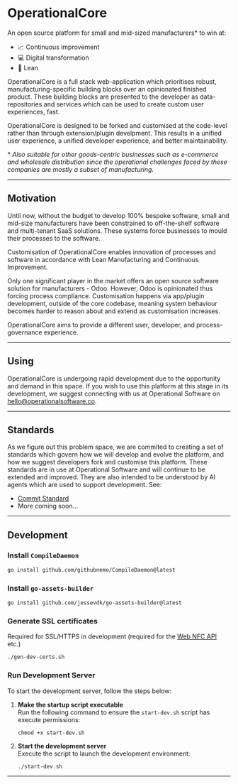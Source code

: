 # OperationalCore

An open source platform for small and mid-sized manufacturers* to win at:

* 📈 Continuous improvement
* 💻 Digital transformation
* 🎯 Lean

OperationalCore is a full stack web-application which prioritises robust, manufacturing-specific building blocks over an opinionated finished product. These building blocks are presented to the developer as data-repositories and services which can be used to create custom user experiences, fast.

OperationalCore is designed to be forked and customised at the code-level rather than through extension/plugin develpment. This results in a unified user experience, a unified developer experience, and better maintainability.

\* _Also suitable for other goods-centric businesses such as e-commerce and wholesale distribution since the operational challenges faced by these companies are mostly a subset of manufacturing._

---

## Motivation

Until now, without the budget to develop 100% bespoke software, small and mid-size manufacturers have been constrained to off-the-shelf software and multi-tenant SaaS solutions. These systems force businesses to mould their processes to the software.

Customisation of OperationalCore enables innovation of processes and software in accordance with Lean Manufacturing and Continuous Improvement.

Only one significant player in the market offers an open source software solution for manufacturers - Odoo. However, Odoo is opinionated thus forcing process compliance. Customisation happens via app/plugin development, outside of the core codebase, meaning system behaviour becomes harder to reason about and extend as customisation increases.

OperationalCore aims to provide a different user, developer, and process-governance experience.

---

## Using

OperationalCore is undergoing rapid development due to the opportunity and demand in this space. If you wish to use this platform at this stage in its development, we suggest connecting with us at Operational Software on [hello@operationalsoftware.co](mailto:hello@operationalsoftware.co).

---

## Standards

As we figure out this problem space, we are commited to creating a set of standards which govern how we will develop and evolve the platform, and how we suggest developers fork and customise this platform. These standards are in use at Operational Software and will continue to be extended and improved. They are also intended to be understood by AI agents which are used to support development. See:

* [Commit Standard](./readme/COMMIT_STANDARD.md)
* More coming soon...

---

## Development

### Install `CompileDaemon`
```bash
go install github.com/githubnemo/CompileDaemon@latest
```

### Install `go-assets-builder`
```bash
go install github.com/jessevdk/go-assets-builder@latest
```

### Generate SSL certificates

Required for SSL/HTTPS in development (required for the [Web NFC API](https://w3c.github.io/web-nfc/) etc.)

```bash
./gen-dev-certs.sh
```

### Run Development Server

To start the development server, follow the steps below:

1. **Make the startup script executable**  
   Run the following command to ensure the `start-dev.sh` script has execute permissions:

   ```
   chmod +x start-dev.sh

2. **Start the development server**  
   Execute the script to launch the development environment:

   ```
   ./start-dev.sh

---

